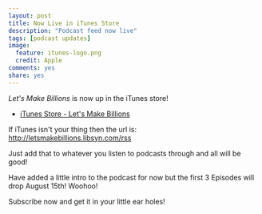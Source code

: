 ```yaml
---
layout: post
title: Now Live in iTunes Store
description: "Podcast feed now live"
tags: [podcast updates]
image:
  feature: itunes-logo.png
  credit: Apple
comments: yes
share: yes
---
```


*Let's Make Billions* is now up in the iTunes store!

- [iTunes Store - Let's Make Billions](https://itunes.apple.com/au/podcast/lets-make-billions-comedy/id1140431298?mt=2)

If iTunes isn't your thing then the url is: http://letsmakebillions.libsyn.com/rss

Just add that to whatever you listen to podcasts through and all will be good!

Have added a little intro to the podcast for now but the first 3 Episodes will drop August 15th! Woohoo!

Subscribe now and get it in your little ear holes!